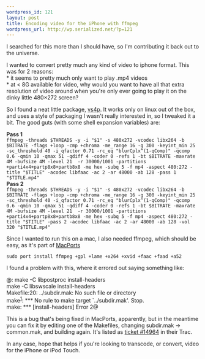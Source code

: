 ```yaml
--- 
wordpress_id: 121
layout: post
title: Encoding video for the iPhone with ffmpeg
wordpress_url: http://wp.serialized.net/?p=121
---
```

<p>I searched for this more than I should have, so I&#39;m contributing it back out to the universe.</p>

<p>I wanted to convert pretty much any kind of video to iphone format.  This was for 2 reasons:<br />
* it seems to pretty much only want to play .mp4 videos<br />
* at &lt; 8G available for video, why would you want to have all that extra resolution of video around when you&#39;re only ever going to play it on the dinky little 480&#215;272 screen?</p>

<p>So I found a neat little package, <a href="http://code.google.com/p/vs4p/">vs4p</a>. It works only on linux out of the box, and uses a style of packaging I wasn&#39;t really interested in, so I tweaked it a bit. The good guts (with some shell expansion variables) are:</p>

<p><strong>Pass 1</strong><br />
<code>ffmpeg -threads $THREADS -y -i &quot;$1&quot; -s 480x272 -vcodec libx264 -b $BITRATE -flags +loop -cmp +chroma -me_range 16 -g 300 -keyint_min 25 -sc_threshold 40 -i_qfactor 0.71 -rc_eq &quot;blurCplx^(1-qComp)&quot; -qcomp 0.6 -qmin 10 -qmax 51 -qdiff 4 -coder 0 -refs 1 -bt $BITRATE -maxrate 4M -bufsize 4M -level 21  -r 30000/1001 -partitions +parti4x4+partp8x8+partb8x8 -me hex -subq 5 -f mp4 -aspect 480:272 -title &quot;$TITLE&quot; -acodec libfaac -ac 2 -ar 48000 -ab 128 -pass 1 &quot;$TITLE.mp4&quot;</code><br />
<strong>Pass 2</strong><br />
<code>ffmpeg -threads $THREADS -y -i &quot;$1&quot; -s 480x272 -vcodec libx264 -b $BITRATE -flags +loop -cmp +chroma -me_range 16 -g 300 -keyint_min 25 -sc_threshold 40 -i_qfactor 0.71 -rc_eq &quot;blurCplx^(1-qComp)&quot; -qcomp 0.6 -qmin 10 -qmax 51 -qdiff 4 -coder 0 -refs 1 -bt $BITRATE -maxrate 4M -bufsize 4M -level 21  -r 30000/1001 -partitions +parti4x4+partp8x8+partb8x8 -me hex -subq 5 -f mp4 -aspect 480:272 -title &quot;$TITLE&quot; -pass 2 -acodec libfaac -ac 2 -ar 48000 -ab 128 -vol 320 &quot;$TITLE.mp4&quot;</code></p>

<p>Since I wanted to run this on a mac, I also needed ffmpeg, which should be easy, as it&#39;s part of <a href="http://www.macports.org/">MacPorts</a></p>

<p><code>sudo port install ffmpeg +gpl +lame +x264 +xvid +faac +faad +a52</code></p>

<p>I found a problem with this, where it errored out saying something like:</p>

<p>@: make -C libpostproc install-headers<br />
make              -C libswscale  install-headers<br />
Makefile:20: ../subdir.mak: No such file or directory<br />
make<sup class="footnote"><a href="#fn1">1</a></sup>: *** No rule to make target `../subdir.mak&#39;.  Stop.<br />
make: *** [install-headers] Error 2@</p>

<p>This is a bug that&#39;s being fixed in MacPorts, apparently, but in the meantime you can fix it by editing one of the Makefiles, changing subdir.mak -&gt; common.mak, and building again. It&#39;s listed as <a href="http://trac.macosforge.org/projects/macports/ticket/14964">ticket #14964</a> in their Trac.</p>

<p>In any case, hope that helps if you&#39;re looking to transcode, or convert, video for the iPhone or iPod Touch.</p>
